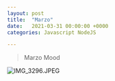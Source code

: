 ```yaml
---
layout: post
title:  "Marzo"
date:   2021-03-31 00:00:00 +0000
categories: Javascript NodeJS

---
```


> Marzo Mood

![IMG_3296.JPEG](https://filedn.eu/lLpw3F1nIwJJ4kCimeByWTQ\images\thumbs\IMG_3296.JPEG)

